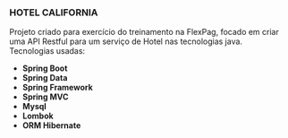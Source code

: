<h3><b>HOTEL CALIFORNIA</b></h3>

Projeto criado para exercício do treinamento na FlexPag, focado em criar uma API Restful para um serviço de Hotel nas tecnologias java.
<br>
Tecnologias usadas:


- <strong>Spring Boot<strong/>
- <strong>Spring Data<strong/>
- <strong>Spring Framework<strong/>
- <strong>Spring MVC<strong/>
- <strong>Mysql<strong/>
- <strong>Lombok<strong/>
- <strong>ORM Hibernate<strong/>
